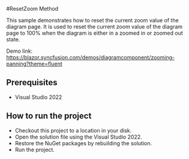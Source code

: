 #ResetZoom Method

This sample demonstrates how to reset the current zoom value of the diagram page. It is used to reset the current zoom value of the diagram page to 100% when the diagram is either in a zoomed in or zoomed out state.

Demo link:
https://blazor.syncfusion.com/demos/diagramcomponent/zooming-panning?theme=fluent

## Prerequisites

* Visual Studio 2022

## How to run the project

* Checkout this project to a location in your disk.
* Open the solution file using the Visual Studio 2022.
* Restore the NuGet packages by rebuilding the solution.
* Run the project.
